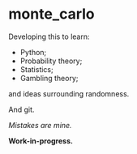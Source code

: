 # monte_carlo
Developing this to learn:
* Python;
* Probability theory;
* Statistics;
* Gambling theory;

and ideas surrounding randomness.

And git.

*Mistakes are mine.*

**Work-in-progress.**
